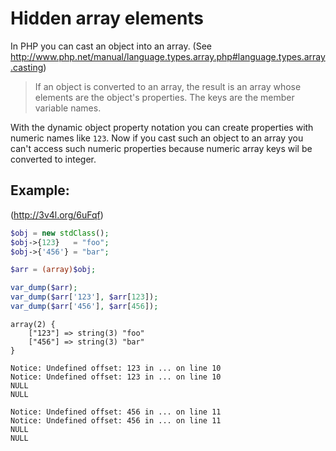 Hidden array elements
=====================

In PHP you can cast an object into an array.
(See http://www.php.net/manual/language.types.array.php#language.types.array.casting)
> If an object is converted to an array, the result is an array whose elements are the
> object's properties. The keys are the member variable names.

With the dynamic object property notation you can create properties with numeric names like `123`.
Now if you cast such an object to an array you can't access such numeric properties because numeric
array keys wil be converted to integer.

Example:
--------
(http://3v4l.org/6uFqf)

```php
$obj = new stdClass();
$obj->{123}   = "foo";
$obj->{'456'} = "bar";

$arr = (array)$obj;

var_dump($arr);
var_dump($arr['123'], $arr[123]);
var_dump($arr['456'], $arr[456]);
```

```
array(2) {
    ["123"] => string(3) "foo"
    ["456"] => string(3) "bar"
}

Notice: Undefined offset: 123 in ... on line 10
Notice: Undefined offset: 123 in ... on line 10
NULL
NULL

Notice: Undefined offset: 456 in ... on line 11
Notice: Undefined offset: 456 in ... on line 11
NULL
NULL
```
